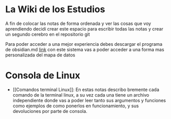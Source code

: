 # La Wiki de los Estudios
A fin de colocar las notas de forma ordenada y ver las cosas que voy aprendiendo decidi crear este espacio para escribir todas las notas y crear un segundo cerebro en el repositorio git

Para poder acceder a una mejor experiencia debes descargar el programa de obsidian.md [link](https://obsidian.md "Obsidian.md")
con este sistema vas a poder acceder a una forma mas personalizada del mapa de datos

# Consola de Linux
+ [[Comandos terminal Linux]]: En estas notas describo bremente cada comando de la terminal linux, a su vez cada una tiene un archivo independiente donde vas a poder leer tanto sus argumentos y funciones como ejemplos de como ponerlos en funcionamiento, y sus devoluciones por parte de consola.